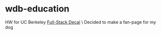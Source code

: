 # wdb-education
HW for UC Berkeley [Full-Stack Decal](https://fullstackdecal.com/) \\
Decided to make a fan-page for my dog
